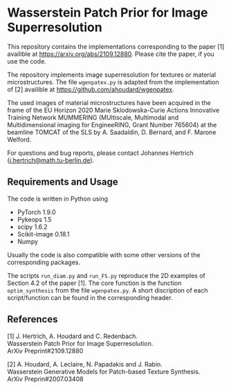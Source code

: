 # Wasserstein Patch Prior for Image Superresolution

This repository contains the implementations corresponding to the paper [1] availible at https://arxiv.org/abs/2109.12880.
Please cite the paper, if you use the code.

The repository implements image superresolution for textures or material microstructures.
The file `wgenpatex.py` is adapted from the implementation of [2] availible at https://github.com/ahoudard/wgenpatex.

The used images of material microstructures have been acquired in the frame of the EU Horizon 2020 Marie Sklodowska-Curie Actions Innovative Training Network MUMMERING (MUltiscale, Multimodal and Multidimensional imaging for EngineeRING, Grant Number 765604) at the beamline TOMCAT of the SLS by A. Saadaldin, D. Bernard, and F. Marone Welford.

For questions and bug reports, please contact Johannes Hertrich (j.hertrich@math.tu-berlin.de).

## Requirements and Usage

The code is written in Python using 

- PyTorch 1.9.0 
- Pykeops 1.5
- scipy 1.6.2
- Scikit-image 0.18.1
- Numpy

Usually the code is also compatible with some other versions of the corresponding packages.

The scripts `run_diam.py` and `run_FS.py` reproduce the 2D examples of Section 4.2 of the paper [1].
The core function is the function `optim_synthesis` from the file `wgenpatex.py`.
A short discription of each script/function can be found in the corresponding header.

## References

[1] J. Hertrich, A. Houdard and C. Redenbach.  
Wasserstein Patch Prior for Image Superresolution.  
ArXiv Preprint#2109.12880

[2] A. Houdard, A. Leclaire, N. Papadakis and J. Rabin.  
Wasserstein Generative Models for Patch-based Texture Synthesis.  
ArXiv Preprin#2007.03408

